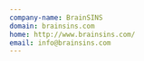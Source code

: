```yaml
---
company-name: BrainSINS
domain: brainsins.com
home: http://www.brainsins.com/
email: info@brainsins.com
---
```





